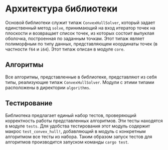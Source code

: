 # Архитектура библиотеки

Основой библиотеки служит типаж `ConvexHullSolver`, который задает единственный метод `solve`,  принимающий на вход итератор точек на плоскости и возвращает список точек, из которых состоит выпуклая оболочка, построенная по заданным точкам. Этот типаж являет полиморфным по типу данных, представляющем координаты точек (в частности `f64` и `i64`). Этот типаж описан в модуле `core`.

## Алгоритмы

Все алгоритмы, представленные в библиотеке, представляют из себя типы, реализующие типаж `ConvexHullSolver`. Модули с этими типами расположены в директории `algorithms`.

## Тестирование

Библиотека предлагает единый набор тестов, проверяющий корректность работы представленных алгоритмов. Эти тесты находятся в модуле `tests`. Для удобства тестирования этот модуль содержит макрос `test_convex_hull!`, добавляющий в модуль с конкретным алгоритмом все тесты из набора. Таким образом запуск тестов для алгоритмов производится запуском команды `cargo test`.
